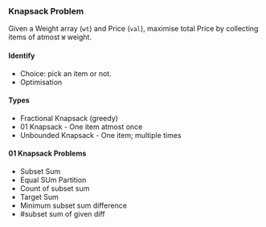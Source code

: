 ### Knapsack Problem
Given a Weight array (`wt`) and Price (`val`), maximise total Price by collecting items of atmost `W` weight.

#### Identify
 - Choice: pick an item or not.
 - Optimisation

#### Types
 - Fractional Knapsack (greedy)
 - 01 Knapsack - One item atmost once
 - Unbounded Knapsack - One item; multiple times

#### 01 Knapsack Problems
 - Subset Sum
 - Equal SUm Partition
 - Count of subset sum
 - Target Sum
 - Minimum subset sum difference
 - #subset sum of given diff
